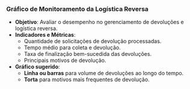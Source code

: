 ### **Gráfico de Monitoramento da Logística Reversa**

- **Objetivo**: Avaliar o desempenho no gerenciamento de devoluções e logística reversa.
- **Indicadores e Métricas**:
    - Quantidade de solicitações de devolução processadas.
    - Tempo médio para coleta e devolução.
    - Taxa de finalização bem-sucedida das devoluções.
    - Principais motivos de devolução.
- **Gráfico sugerido**:
    - **Linha ou barras** para volume de devoluções ao longo do tempo.
    - **Torta** para motivos mais frequentes de devolução.